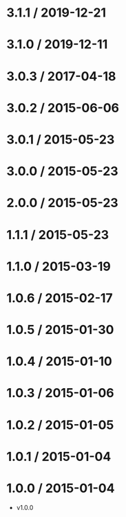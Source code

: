 3.1.1 / 2019-12-21
=================

3.1.0 / 2019-12-11
=================

3.0.3 / 2017-04-18
=================

3.0.2 / 2015-06-06
=================

3.0.1 / 2015-05-23
=================

3.0.0 / 2015-05-23
=================

2.0.0 / 2015-05-23
=================

1.1.1 / 2015-05-23
=================

1.1.0 / 2015-03-19
=================

1.0.6 / 2015-02-17
=================

1.0.5 / 2015-01-30
=================

1.0.4 / 2015-01-10
=================

1.0.3 / 2015-01-06
=================

1.0.2 / 2015-01-05
=================

1.0.1 / 2015-01-04
=================

1.0.0 / 2015-01-04
=================
  * v1.0.0
